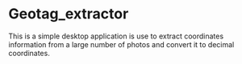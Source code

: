 # Geotag_extractor

This is a simple desktop application is use to extract coordinates information from a large number of photos and convert it to decimal coordinates.
